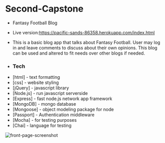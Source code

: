 # Second-Capstone
- Fantasy Football Blog

- Live version:https://pacific-sands-86358.herokuapp.com/index.html

- This is a basic blog app that talks about Fantasy Football. User may log in and leave comments to discuss about their own opinions. This
  blog can be used and altered to fit needs over other blogs if needed.

- ### Tech

* [html] - text formatting
* [css] - website styling
* [jQuery] - javascript library
* [Node.js] - run javascript serverside
* [Express] - fast node.js network app framework
* [MongoDB] - mongo database
* [Mongoose] - object modeling package for node
* [Passport] - Authentication middleware
* [Mocha] - for testing purposes
* [Chai] - language for testing

![front-page-screenshot](https://user-images.githubusercontent.com/26105130/32193437-427b7258-bd85-11e7-98fa-584c6bcdf186.png)
